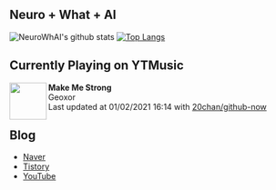 ## Neuro + What + AI

![NeuroWhAI's github stats](https://github-readme-stats.vercel.app/api?username=neurowhai&count_private=true&show_icons=true)
[![Top Langs](https://github-readme-stats.vercel.app/api/top-langs/?username=neurowhai&layout=compact)](https://github.com/anuraghazra/github-readme-stats)

## Currently Playing on YTMusic

[<img align="left" height="65" src="https://lh3.googleusercontent.com/voBYftLdPvNEauQIHdBDN1FG-oRzNJcNLiYP4zGzVJcL7PxroEDqqs7-N3u9HcS7ec8d_t_8uH2KgIxf">](https://music.youtube.com/channel/UCJHA2F-a3tqfftyUDbIxaDQ)

**Make Me Strong**  
Geoxor  
Last updated at 01/02/2021 16:14 with [20chan/github-now](https://github.com/20chan/github-now)

## Blog

- [Naver](http://blog.naver.com/neurowhai)
- [Tistory](http://neurowhai.tistory.com/)
- [YouTube](https://www.youtube.com/channel/UCB_v1xU6laBHOeH6z4L-Mtw)
